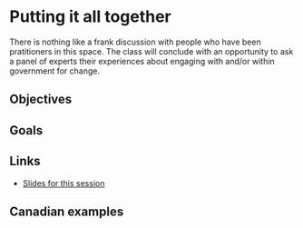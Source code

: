 # Putting it all together

There is nothing like a frank discussion with people who have been pratitioners in this space. The class will conclude with an opportunity to ask a panel of experts their experiences about engaging with and/or within government for change. 

## Objectives

## Goals

## Links

- [Slides for this session](slides.html)

## Canadian examples
